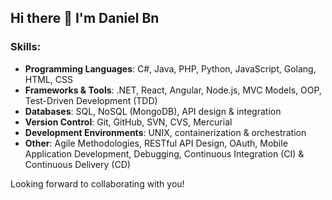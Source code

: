 ## Hi there 👋 I'm Daniel Bn

<!--
**Danieluganda/Danieluganda** is a ✨ _special_ ✨ repository because its `README.md` (this file) appears on your GitHub profile.

Here are some ideas to get you started:

- 🔭 I’m currently working on an e-commerce system and a support ticket system with advanced features.
- 🌱 I’m currently learning C# and .NET, and improving my skills in building scalable applications.
- 👯 I’m looking to collaborate on C# projects, particularly in e-commerce and support ticket systems.
- 🤔 I’m looking for help with advanced C# features and best practices in software design.
- 💬 Ask me about e-commerce systems, support ticket management, and .NET development.
- 📫 How to reach me: You can contact me through GitHub or email at danieluganda@example.com.
- 😄 Pronouns: He/Him
- ⚡ Fun fact: I love learning new programming languages and frameworks to build better systems!
-->

### Skills:
- **Programming Languages**: C#, Java, PHP, Python, JavaScript, Golang, HTML, CSS
- **Frameworks & Tools**: .NET, React, Angular, Node.js, MVC Models, OOP, Test-Driven Development (TDD)
- **Databases**: SQL, NoSQL (MongoDB), API design & integration
- **Version Control**: Git, GitHub, SVN, CVS, Mercurial
- **Development Environments**: UNIX, containerization & orchestration
- **Other**: Agile Methodologies, RESTful API Design, OAuth, Mobile Application Development, Debugging, Continuous Integration (CI) & Continuous Delivery (CD)

Looking forward to collaborating with you!
